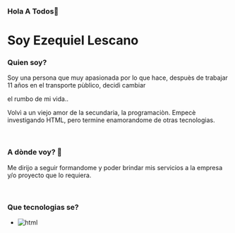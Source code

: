 ### Hola  A Todos👋
<h1>Soy Ezequiel Lescano</h1>
<h3> Quien soy?</h3>
<p>Soy una persona que muy apasionada por lo que hace, despuès de trabajar 11 años en el transporte pùblico, decidì cambiar </p>
<p>el rumbo de mi vida..</p>
<p>Volvì a un viejo amor de la secundaria, la programaciòn.
Empecè investigando HTML, pero termine enamorandome de otras tecnologias.
</p>
<br>
<h3>A dònde voy? 🚀</h3>
<p>Me dirijo a seguir formandome y poder brindar mis servicios a la empresa y/o proyecto que lo requiera.</p>
<br>
<h3>Que tecnologias se?</h3>
<ul>
 <li><img src="https://www.flaticon.com/free-icon/html-5_919827" alt="html"></li>

</ul>
<!-- 
**ezelescano/ezelescano** is a ✨ _special_ ✨ repository because its `README.md` (this file) appears on your GitHub profile.

Here are some ideas to get you started:

- 🔭 I’m currently working on ...
- 🌱 I’m currently learning ...
- 👯 I’m looking to collaborate on ...
- 🤔 I’m looking for help with ...
- 💬 Ask me about ...
- 📫 How to reach me: ...
- 😄 Pronouns: ...
- ⚡ Fun fact: ...

 -->

